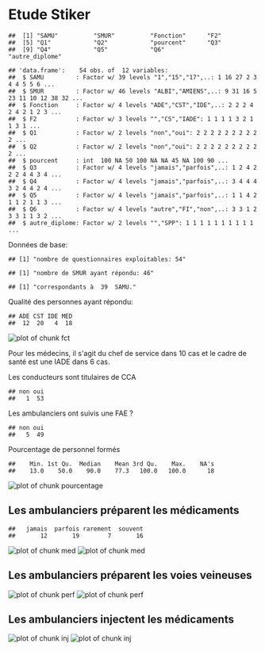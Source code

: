 Etude Stiker
========================================================


```
##  [1] "SAMU"          "SMUR"          "Fonction"      "F2"           
##  [5] "Q1"            "Q2"            "pourcent"      "Q3"           
##  [9] "Q4"            "Q5"            "Q6"            "autre_diplome"
```

```
## 'data.frame':	54 obs. of  12 variables:
##  $ SAMU         : Factor w/ 39 levels "1","15","17",..: 1 16 27 2 3 4 4 5 5 6 ...
##  $ SMUR         : Factor w/ 46 levels "ALBI","AMIENS",..: 9 31 16 5 23 11 10 12 38 32 ...
##  $ Fonction     : Factor w/ 4 levels "ADE","CST","IDE",..: 2 2 2 4 2 4 2 1 2 3 ...
##  $ F2           : Factor w/ 3 levels "","CS","IADE": 1 1 1 1 3 2 1 1 3 1 ...
##  $ Q1           : Factor w/ 2 levels "non","oui": 2 2 2 2 2 2 2 2 2 2 ...
##  $ Q2           : Factor w/ 2 levels "non","oui": 2 2 2 2 2 2 2 2 2 2 ...
##  $ pourcent     : int  100 NA 50 100 NA NA 45 NA 100 90 ...
##  $ Q3           : Factor w/ 4 levels "jamais","parfois",..: 1 2 4 2 2 2 4 4 3 4 ...
##  $ Q4           : Factor w/ 4 levels "jamais","parfois",..: 3 4 4 4 3 2 4 4 2 4 ...
##  $ Q5           : Factor w/ 4 levels "jamais","parfois",..: 1 1 4 2 1 1 2 1 1 3 ...
##  $ Q6           : Factor w/ 4 levels "autre","FI","non",..: 3 3 1 2 3 3 1 1 3 2 ...
##  $ autre_diplome: Factor w/ 2 levels "","SPP": 1 1 1 1 1 1 1 1 1 1 ...
```

Données de base:

```
## [1] "nombre de questionnaires exploitables: 54"
```

```
## [1] "nombre de SMUR ayant répondu: 46"
```

```
## [1] "correspondants à  39  SAMU."
```

Qualité des personnes ayant répondu:

```
## ADE CST IDE MED 
##  12  20   4  18
```

![plot of chunk fct](figure/fct.png) 

Pour les médecins, il s'agit du chef de service dans 10 cas et le cadre de santé est une IADE dans 6 cas.

Les conducteurs sont titulaires de CCA

```
## non oui 
##   1  53
```

Les ambulanciers ont suivis une FAE ?

```
## non oui 
##   5  49
```

Pourcentage de personnel formés

```
##    Min. 1st Qu.  Median    Mean 3rd Qu.    Max.    NA's 
##    13.0    50.0    90.0    77.3   100.0   100.0      18
```

![plot of chunk pourcentage](figure/pourcentage.png) 

Les ambulanciers préparent les médicaments
------------------------------------------

```
##   jamais  parfois rarement  souvent 
##       12       19        7       16
```

![plot of chunk med](figure/med1.png) ![plot of chunk med](figure/med2.png) 

Les ambulanciers préparent les voies veineuses
----------------------------------------------
![plot of chunk perf](figure/perf1.png) ![plot of chunk perf](figure/perf2.png) 

Les ambulanciers injectent les médicaments
------------------------------------------
![plot of chunk inj](figure/inj1.png) ![plot of chunk inj](figure/inj2.png) 



